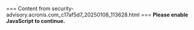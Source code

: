 === Content from security-advisory.acronis.com_c17af5d7_20250108_113628.html ===
**Please enable JavaScript to continue.**
